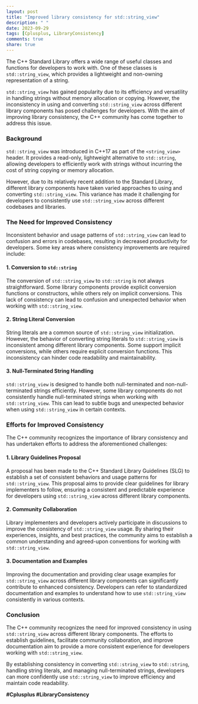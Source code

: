 ```yaml
---
layout: post
title: "Improved library consistency for std::string_view"
description: " "
date: 2023-09-29
tags: [Cplusplus, LibraryConsistency]
comments: true
share: true
---
```


The C++ Standard Library offers a wide range of useful classes and functions for developers to work with. One of these classes is `std::string_view`, which provides a lightweight and non-owning representation of a string.

`std::string_view` has gained popularity due to its efficiency and versatility in handling strings without memory allocation or copying. However, the inconsistency in using and converting `std::string_view` across different library components has posed challenges for developers. With the aim of improving library consistency, the C++ community has come together to address this issue.

### Background

`std::string_view` was introduced in C++17 as part of the `<string_view>` header. It provides a read-only, lightweight alternative to `std::string`, allowing developers to efficiently work with strings without incurring the cost of string copying or memory allocation.

However, due to its relatively recent addition to the Standard Library, different library components have taken varied approaches to using and converting `std::string_view`. This variance has made it challenging for developers to consistently use `std::string_view` across different codebases and libraries.

### The Need for Improved Consistency

Inconsistent behavior and usage patterns of `std::string_view` can lead to confusion and errors in codebases, resulting in decreased productivity for developers. Some key areas where consistency improvements are required include:

#### 1. Conversion to `std::string`

The conversion of `std::string_view` to `std::string` is not always straightforward. Some library components provide explicit conversion functions or constructors, while others rely on implicit conversions. This lack of consistency can lead to confusion and unexpected behavior when working with `std::string_view`.

#### 2. String Literal Conversion

String literals are a common source of `std::string_view` initialization. However, the behavior of converting string literals to `std::string_view` is inconsistent among different library components. Some support implicit conversions, while others require explicit conversion functions. This inconsistency can hinder code readability and maintainability.

#### 3. Null-Terminated String Handling

`std::string_view` is designed to handle both null-terminated and non-null-terminated strings efficiently. However, some library components do not consistently handle null-terminated strings when working with `std::string_view`. This can lead to subtle bugs and unexpected behavior when using `std::string_view` in certain contexts.

### Efforts for Improved Consistency

The C++ community recognizes the importance of library consistency and has undertaken efforts to address the aforementioned challenges:

#### 1. Library Guidelines Proposal

A proposal has been made to the C++ Standard Library Guidelines (SLG) to establish a set of consistent behaviors and usage patterns for `std::string_view`. This proposal aims to provide clear guidelines for library implementers to follow, ensuring a consistent and predictable experience for developers using `std::string_view` across different library components.

#### 2. Community Collaboration

Library implementers and developers actively participate in discussions to improve the consistency of `std::string_view` usage. By sharing their experiences, insights, and best practices, the community aims to establish a common understanding and agreed-upon conventions for working with `std::string_view`.

#### 3. Documentation and Examples

Improving the documentation and providing clear usage examples for `std::string_view` across different library components can significantly contribute to enhanced consistency. Developers can refer to standardized documentation and examples to understand how to use `std::string_view` consistently in various contexts.

### Conclusion

The C++ community recognizes the need for improved consistency in using `std::string_view` across different library components. The efforts to establish guidelines, facilitate community collaboration, and improve documentation aim to provide a more consistent experience for developers working with `std::string_view`.

By establishing consistency in converting `std::string_view` to `std::string`, handling string literals, and managing null-terminated strings, developers can more confidently use `std::string_view` to improve efficiency and maintain code readability.

**#Cplusplus #LibraryConsistency**